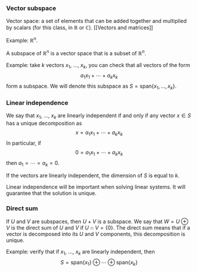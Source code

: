 ### Vector subspace
Vector space: a set of elements that can be added together and multiplied by scalars (for this class, in $\mathbb R$ or $\mathbb C$). [[Vectors and matrices]]

Example: $\mathbb R^n$.

A subspace of $\mathbb R^n$ is a vector space that is a subset of $\mathbb R^n$.

Example: take $k$ vectors $x_1$, ..., $x_k$, you can check that all vectors of the form
$$
a_1 x_1 + \cdots + a_k x_k
$$
form a subspace. We will denote this subspace as $S = \text{span}\{ x_1, \dots, x_k \}$.

### Linear independence
We say that $x_1$, ..., $x_k$ are linearly independent if and only if any vector $x \in S$ has a unique decomposition as
$$
x = a_1 x_1 + \cdots + a_k x_k
$$
In particular, if 
$$
0 = a_1 x_1 + \cdots + a_k x_k
$$
then $a_1 = \cdots = a_k = 0$.

If the vectors are linearly independent, the dimension of $S$ is equal to $k$.

Linear independence will be important when solving linear systems. It will guarantee that the solution is unique.

### Direct sum
If $U$ and $V$ are subspaces, then $U+V$ is a subspace. We say that $W=U \oplus V$ is the direct sum of $U$ and $V$ if $U \cap V = \{0\}$. The direct sum means that if a vector is decomposed into its $U$ and $V$ components, this decomposition is unique.

Example: verify that if $x_1$, ..., $x_k$ are linearly independent, then
$$
S = \text{span}\{x_1\} \oplus \cdots \oplus \text{span}\{x_k\}
$$
